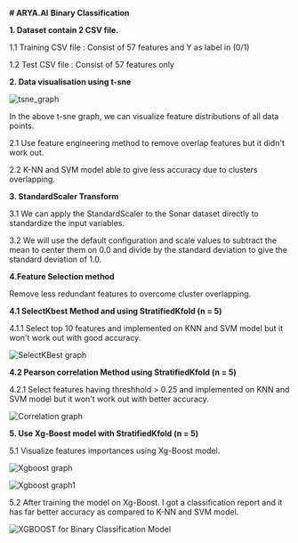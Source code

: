 **# ARYA.AI**
**Binary Classification**

**1. Dataset contain 2 CSV file.**

1.1 Training CSV file : Consist of 57 features and Y as label in (0/1)

1.2 Test CSV file : Consist of 57 features only 



**2. Data visualisation using t-sne**

![tsne_graph](https://user-images.githubusercontent.com/60669591/122646518-2c37d980-d13d-11eb-91f9-bfb8ba22a916.png)

In the above t-sne graph, we can visualize feature distributions of all data points.

2.1 Use feature engineering method to remove overlap features but it didn't work out.

2.2 K-NN and SVM model able to give less accuracy due to clusters overlapping.


**3. StandardScaler Transform**

3.1 We can apply the StandardScaler to the Sonar dataset directly to standardize the input variables.

3.2 We will use the default configuration and scale values to subtract the mean to center them on 0.0 and divide by the standard deviation to give the standard deviation of 1.0.


**4.Feature Selection method**

Remove less redundant features to overcome cluster overlapping.

**4.1 SelectKbest Method and using StratifiedKfold (n = 5)**

4.1.1 Select top 10 features and implemented on KNN and SVM model but it won't work out with good accuracy.

![SelectKBest graph](https://user-images.githubusercontent.com/60669591/122646946-715d0b00-d13f-11eb-88e3-9464514fa713.png)

**4.2 Pearson correlation Method using StratifiedKfold (n = 5)**

4.2.1 Select features having threshhold > 0.25 and implemented on KNN and SVM model but it won't work out with better accuracy.

![Correlation graph](https://user-images.githubusercontent.com/60669591/122647217-bb92bc00-d140-11eb-93eb-2f0227d04cc4.png)


**5. Use Xg-Boost model with StratifiedKfold (n = 5)**

5.1 Visualize features importances using Xg-Boost model.

![Xgboost graph](https://user-images.githubusercontent.com/60669591/122647473-0f51d500-d142-11eb-990e-46dc3882bff2.png)

![Xgboost graph1](https://user-images.githubusercontent.com/60669591/122647477-1547b600-d142-11eb-9636-93aea4296950.png)

5.2 After training the model on Xg-Boost. I got a classification report and it has far better accuracy as compared to K-NN and SVM model.

![XGBOOST for Binary Classification Model](https://user-images.githubusercontent.com/60669591/122647623-a28b0a80-d142-11eb-82fd-b3cc302fefc2.jpg)





 
